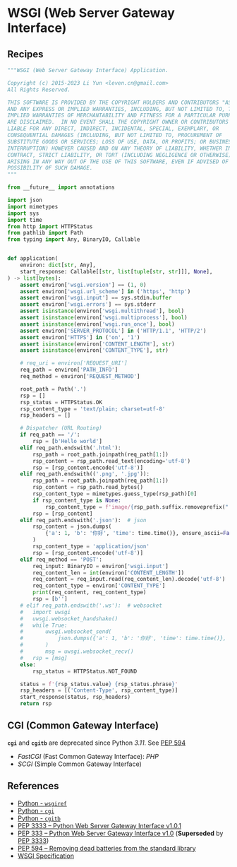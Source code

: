 # WSGI (Web Server Gateway Interface)

## Recipes

```python
"""WSGI (Web Server Gateway Interface) Application.

Copyright (c) 2015-2023 Li Yun <leven.cn@gmail.com>
All Rights Reserved.

THIS SOFTWARE IS PROVIDED BY THE COPYRIGHT HOLDERS AND CONTRIBUTORS "AS IS"
AND ANY EXPRESS OR IMPLIED WARRANTIES, INCLUDING, BUT NOT LIMITED TO, THE
IMPLIED WARRANTIES OF MERCHANTABILITY AND FITNESS FOR A PARTICULAR PURPOSE
ARE DISCLAIMED.  IN NO EVENT SHALL THE COPYRIGHT OWNER OR CONTRIBUTORS BE
LIABLE FOR ANY DIRECT, INDIRECT, INCIDENTAL, SPECIAL, EXEMPLARY, OR
CONSEQUENTIAL DAMAGES (INCLUDING, BUT NOT LIMITED TO, PROCUREMENT OF
SUBSTITUTE GOODS OR SERVICES; LOSS OF USE, DATA, OR PROFITS; OR BUSINESS
INTERRUPTION) HOWEVER CAUSED AND ON ANY THEORY OF LIABILITY, WHETHER IN
CONTRACT, STRICT LIABILITY, OR TORT (INCLUDING NEGLIGENCE OR OTHERWISE)
ARISING IN ANY WAY OUT OF THE USE OF THIS SOFTWARE, EVEN IF ADVISED OF THE
POSSIBILITY OF SUCH DAMAGE.
"""

from __future__ import annotations

import json
import mimetypes
import sys
import time
from http import HTTPStatus
from pathlib import Path
from typing import Any, BinaryIO, Callable


def application(
    environ: dict[str, Any],
    start_response: Callable[[str, list[tuple[str, str]]], None],
) -> list[bytes]:
    assert environ['wsgi.version'] == (1, 0)
    assert environ['wsgi.url_scheme'] in ('https', 'http')
    assert environ['wsgi.input'] == sys.stdin.buffer
    assert environ['wsgi.errors'] == sys.stderr
    assert isinstance(environ['wsgi.multithread'], bool)
    assert isinstance(environ['wsgi.multiprocess'], bool)
    assert isinstance(environ['wsgi.run_once'], bool)
    assert environ['SERVER_PROTOCOL'] in ('HTTP/1.1', 'HTTP/2')
    assert environ['HTTPS'] in ('on', '1')
    assert isinstance(environ['CONTENT_LENGTH'], str)
    assert isinstance(environ['CONTENT_TYPE'], str)

    # req_uri = environ['REQUEST_URI']
    req_path = environ['PATH_INFO']
    req_method = environ['REQUEST_METHOD']

    root_path = Path('.')
    rsp = []
    rsp_status = HTTPStatus.OK
    rsp_content_type = 'text/plain; charset=utf-8'
    rsp_headers = []

    # Dispatcher (URL Routing)
    if req_path == '/':
        rsp = [b'Hello world']
    elif req_path.endswith('.html'):
        rsp_path = root_path.joinpath(req_path[1:])
        rsp_content = rsp_path.read_text(encoding='utf-8')
        rsp = [rsp_content.encode('utf-8')]
    elif req_path.endswith(('.png', '.jpg')):
        rsp_path = root_path.joinpath(req_path[1:])
        rsp_content = rsp_path.read_bytes()
        rsp_content_type = mimetypes.guess_type(rsp_path)[0]
        if rsp_content_type is None:
            rsp_content_type = f'image/{rsp_path.suffix.removeprefix(".")}'
        rsp = [rsp_content]
    elif req_path.endswith('.json'):  # json
        rsp_content = json.dumps(
            {'a': 1, 'b': '你好', 'time': time.time()}, ensure_ascii=False
        )
        rsp_content_type = 'application/json'
        rsp = [rsp_content.encode('utf-8')]
    elif req_method == 'POST':
        req_input: BinaryIO = environ['wsgi.input']
        req_content_len = int(environ['CONTENT_LENGTH'])
        req_content = req_input.read(req_content_len).decode('utf-8')
        req_content_type = environ['CONTENT_TYPE']
        print(req_content, req_content_type)
        rsp = [b'']
    # elif req_path.endswith('.ws'):  # websocket
    #   import uwsgi
    #   uwsgi.websocket_handshake()
    #   while True:
    #       uwsgi.websocket_send(
    #           json.dumps({'a': 1, 'b': '你好', 'time': time.time()}, ensure_ascii=False)
    #       )
    #       msg = uwsgi.websocket_recv()
    #   rsp = [msg]
    else:
        rsp_status = HTTPStatus.NOT_FOUND

    status = f'{rsp_status.value} {rsp_status.phrase}'
    rsp_headers = [('Content-Type', rsp_content_type)]
    start_response(status, rsp_headers)
    return rsp
```

## CGI (Common Gateway Interface)

**`cgi`** and **`cgitb`** are deprecated since Python *3.11*. See [PEP 594](https://peps.python.org/pep-0594/)

- *FastCGI* (Fast Common Gateway Interface): *PHP*
- *SCGI* (Simple Common Gateway Interface)

## References

- [Python - `wsgiref`](https://docs.python.org/3/library/wsgiref.html)
- [Python - `cgi`](https://docs.python.org/3/library/cgi.html)
- [Python - `cgitb`](https://docs.python.org/3/library/cgitb.html)
- [PEP 3333 – Python Web Server Gateway Interface v1.0.1](https://peps.python.org/pep-3333/)
- [PEP 333 – Python Web Server Gateway Interface v1.0](https://peps.python.org/pep-0333/)
(**Superseded** by [PEP 3333](https://peps.python.org/pep-3333/))
- [PEP 594 – Removing dead batteries from the standard library](https://peps.python.org/pep-0594/)
- [WSGI Specification](https://wsgi.readthedocs.io/en/latest/)

